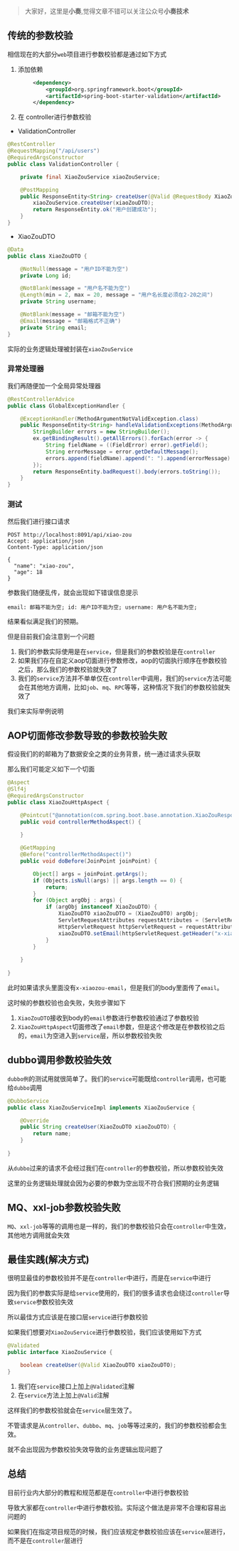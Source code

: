 >大家好，这里是**小奏**,觉得文章不错可以关注公众号**小奏技术**


## 传统的参数校验


相信现在的大部分`web`项目进行参数校验都是通过如下方式

1. 添加依赖

```xml
		<dependency>
			<groupId>org.springframework.boot</groupId>
			<artifactId>spring-boot-starter-validation</artifactId>
		</dependency>
```

2. 在 controller进行参数校验

- ValidationController

```java
@RestController
@RequestMapping("/api/users")
@RequiredArgsConstructor
public class ValidationController {

    private final XiaoZouService xiaoZouService;

    @PostMapping
    public ResponseEntity<String> createUser(@Valid @RequestBody XiaoZouDTO xiaoZouDTO) {
        xiaoZouService.createUser(xiaoZouDTO);
        return ResponseEntity.ok("用户创建成功");
    }
}
```

- XiaoZouDTO

```java
@Data
public class XiaoZouDTO {

    @NotNull(message = "用户ID不能为空")
    private Long id;

    @NotBlank(message = "用户名不能为空")
    @Length(min = 2, max = 20, message = "用户名长度必须在2-20之间")
    private String username;

    @NotBlank(message = "邮箱不能为空")
    @Email(message = "邮箱格式不正确")
    private String email;
}
```

实际的业务逻辑处理被封装在`xiaoZouService`

### 异常处理器

我们再随便加一个全局异常处理器

```java
@RestControllerAdvice
public class GlobalExceptionHandler {

    @ExceptionHandler(MethodArgumentNotValidException.class)
    public ResponseEntity<String> handleValidationExceptions(MethodArgumentNotValidException ex) {
        StringBuilder errors = new StringBuilder();
        ex.getBindingResult().getAllErrors().forEach(error -> {
            String fieldName = ((FieldError) error).getField();
            String errorMessage = error.getDefaultMessage();
            errors.append(fieldName).append(": ").append(errorMessage).append("; ");
        });
        return ResponseEntity.badRequest().body(errors.toString());
    }
}
```

### 测试

然后我们进行接口请求

```curl
POST http://localhost:8091/api/xiao-zou
Accept: application/json
Content-Type: application/json

{
  "name": "xiao-zou",
  "age": 18
}
```

参数我们随便乱传，就会出现如下错误信息提示

```
email: 邮箱不能为空; id: 用户ID不能为空; username: 用户名不能为空; 
```

结果看似满足我们的预期。

但是目前我们会注意到一个问题

1. 我们的参数实际使用是在`service`，但是我们的参数校验是在`controller`
2. 如果我们存在自定义aop切面进行参数修改，aop的切面执行顺序在参数校验之后，那么我们的参数校验就失效了
3. 我们的`service`方法并不单单仅在`controller`中调用，我们的`service`方法可能会在其他地方调用，比如`job`、`mq`、`RPC`等等，这种情况下我们的参数校验就失效了

我们来实际举例说明


## AOP切面修改参数导致的参数校验失败

假设我们的的邮箱为了数据安全之类的业务背景，统一通过请求头获取

那么我们可能定义如下一个切面

```java
@Aspect
@Slf4j
@RequiredArgsConstructor
public class XiaoZouHttpAspect {

    @Pointcut("@annotation(com.spring.boot.base.annotation.XiaoZouResponse)")
    public void controllerMethodAspect() {

    }
    
    @GetMapping
    @Before("controllerMethodAspect()")
    public void doBefore(JoinPoint joinPoint) {

        Object[] args = joinPoint.getArgs();
        if (Objects.isNull(args) || args.length == 0) {
            return;
        }
        for (Object argObj : args) {
            if (argObj instanceof XiaoZouDTO) {
                XiaoZouDTO xiaoZouDTO = (XiaoZouDTO) argObj;
                ServletRequestAttributes requestAttributes = (ServletRequestAttributes) RequestContextHolder.getRequestAttributes();
                HttpServletRequest httpServletRequest = requestAttributes.getRequest();
                xiaoZouDTO.setEmail(httpServletRequest.getHeader("x-xiaozou-email"));
            }
        }
        
    }
    
}
```

此时如果请求头里面没有`x-xiaozou-email`，但是我们的body里面传了`email`。

这时候的参数校验也会失败，失败步骤如下

1. `XiaoZouDTO`接收到body的`email`参数进行参数校验通过了参数校验
2. `XiaoZouHttpAspect`切面修改了`email`参数，但是这个修改是在参数校验之后的，`email`为空进入到`service`层，所以参数校验失败


## dubbo调用参数校验失效

`dubbo例`的测试用就很简单了。我们的`service`可能既给`controller`调用，也可能给`dubbo`调用

```java
@DubboService
public class XiaoZouServiceImpl implements XiaoZouService {

    @Override
    public String createUser(XiaoZouDTO xiaoZouDTO) {
        return name;
    }
    
}
```

从`dubbo`过来的请求不会经过我们在`controller`的参数校验，所以参数校验失效

这里的业务逻辑处理就会因为必要的参数为空出现不符合我们预期的业务逻辑


## MQ、xxl-job参数校验失败

`MQ`、`xxl-job`等等的调用也是一样的，我们的参数校验只会在`controller`中生效，其他地方调用就会失效


## 最佳实践(解决方式)


很明显最佳的参数校验并不是在`controller`中进行，而是在`service`中进行

因为我们的参数实际是给`service`使用的，我们的很多请求也会绕过`controller`导致`service`参数校验失效


所以最佳方式应该是在接口层`service`进行参数校验

如果我们想要对`XiaoZouService`进行参数校验，我们应该使用如下方式

```java
@Validated
public interface XiaoZouService {

    boolean createUser(@Valid XiaoZouDTO xiaoZouDTO);
}


```

1. 我们在`service`接口上加上`@Validated`注解
2. 在`service`方法上加上`@Valid`注解


这样我们的参数校验就会在`service`层生效了。

不管请求是从`controller`、`dubbo`、`mq`、`job`等等过来的，我们的参数校验都会生效。

就不会出现因为参数校验失效导致的业务逻辑出现问题了


## 总结

目前行业内大部分的教程和规范都是在`controller`中进行参数校验

导致大家都在`controller`中进行参数校验。实际这个做法是非常不合理和容易出问题的

如果我们在指定项目规范的时候，我们应该规定参数校验应该在`service`层进行，而不是在`controller`层进行